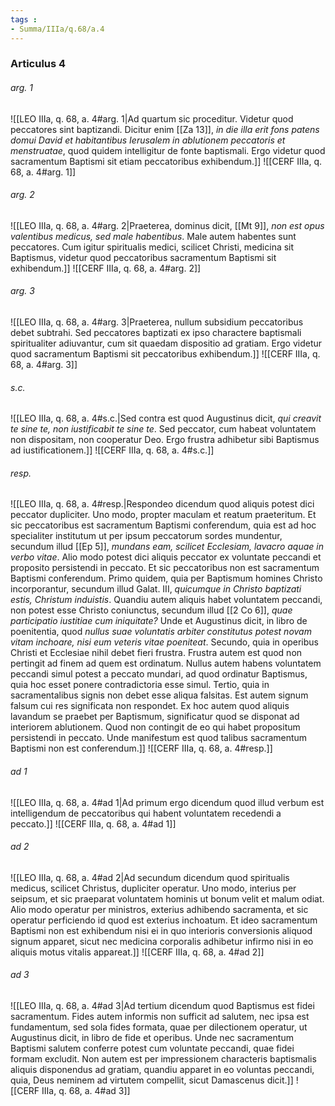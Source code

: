 ```yaml
---
tags : 
- Summa/IIIa/q.68/a.4
---
```


### Articulus 4

###### arg. 1
![[LEO IIIa, q. 68, a. 4#arg. 1|Ad quartum sic proceditur. Videtur quod peccatores sint baptizandi. Dicitur enim [[Za 13]], *in die illa erit fons patens domui David et habitantibus Ierusalem in ablutionem peccatoris et menstruatae*, quod quidem intelligitur de fonte baptismali. Ergo videtur quod sacramentum Baptismi sit etiam peccatoribus exhibendum.]]
![[CERF IIIa, q. 68, a. 4#arg. 1]]

###### arg. 2
![[LEO IIIa, q. 68, a. 4#arg. 2|Praeterea, dominus dicit, [[Mt 9]], *non est opus valentibus medicus, sed male habentibus*. Male autem habentes sunt peccatores. Cum igitur spiritualis medici, scilicet Christi, medicina sit Baptismus, videtur quod peccatoribus sacramentum Baptismi sit exhibendum.]]
![[CERF IIIa, q. 68, a. 4#arg. 2]]

###### arg. 3
![[LEO IIIa, q. 68, a. 4#arg. 3|Praeterea, nullum subsidium peccatoribus debet subtrahi. Sed peccatores baptizati ex ipso charactere baptismali spiritualiter adiuvantur, cum sit quaedam dispositio ad gratiam. Ergo videtur quod sacramentum Baptismi sit peccatoribus exhibendum.]]
![[CERF IIIa, q. 68, a. 4#arg. 3]]

###### s.c.
![[LEO IIIa, q. 68, a. 4#s.c.|Sed contra est quod Augustinus dicit, *qui creavit te sine te, non iustificabit te sine te*. Sed peccator, cum habeat voluntatem non dispositam, non cooperatur Deo. Ergo frustra adhibetur sibi Baptismus ad iustificationem.]]
![[CERF IIIa, q. 68, a. 4#s.c.]]

###### resp.
![[LEO IIIa, q. 68, a. 4#resp.|Respondeo dicendum quod aliquis potest dici peccator dupliciter. Uno modo, propter maculam et reatum praeteritum. Et sic peccatoribus est sacramentum Baptismi conferendum, quia est ad hoc specialiter institutum ut per ipsum peccatorum sordes mundentur, secundum illud [[Ep 5]], *mundans eam, scilicet Ecclesiam, lavacro aquae in verbo vitae*. Alio modo potest dici aliquis peccator ex voluntate peccandi et proposito persistendi in peccato. Et sic peccatoribus non est sacramentum Baptismi conferendum. Primo quidem, quia per Baptismum homines Christo incorporantur, secundum illud Galat. III, *quicumque in Christo baptizati estis, Christum induistis*. Quandiu autem aliquis habet voluntatem peccandi, non potest esse Christo coniunctus, secundum illud [[2 Co 6]], *quae participatio iustitiae cum iniquitate?* Unde et Augustinus dicit, in libro de poenitentia, quod *nullus suae voluntatis arbiter constitutus potest novam vitam inchoare, nisi eum veteris vitae poeniteat*. Secundo, quia in operibus Christi et Ecclesiae nihil debet fieri frustra. Frustra autem est quod non pertingit ad finem ad quem est ordinatum. Nullus autem habens voluntatem peccandi simul potest a peccato mundari, ad quod ordinatur Baptismus, quia hoc esset ponere contradictoria esse simul. Tertio, quia in sacramentalibus signis non debet esse aliqua falsitas. Est autem signum falsum cui res significata non respondet. Ex hoc autem quod aliquis lavandum se praebet per Baptismum, significatur quod se disponat ad interiorem ablutionem. Quod non contingit de eo qui habet propositum persistendi in peccato. Unde manifestum est quod talibus sacramentum Baptismi non est conferendum.]]
![[CERF IIIa, q. 68, a. 4#resp.]]

###### ad 1
![[LEO IIIa, q. 68, a. 4#ad 1|Ad primum ergo dicendum quod illud verbum est intelligendum de peccatoribus qui habent voluntatem recedendi a peccato.]]
![[CERF IIIa, q. 68, a. 4#ad 1]]

###### ad 2
![[LEO IIIa, q. 68, a. 4#ad 2|Ad secundum dicendum quod spiritualis medicus, scilicet Christus, dupliciter operatur. Uno modo, interius per seipsum, et sic praeparat voluntatem hominis ut bonum velit et malum odiat. Alio modo operatur per ministros, exterius adhibendo sacramenta, et sic operatur perficiendo id quod est exterius inchoatum. Et ideo sacramentum Baptismi non est exhibendum nisi ei in quo interioris conversionis aliquod signum apparet, sicut nec medicina corporalis adhibetur infirmo nisi in eo aliquis motus vitalis appareat.]]
![[CERF IIIa, q. 68, a. 4#ad 2]]

###### ad 3
![[LEO IIIa, q. 68, a. 4#ad 3|Ad tertium dicendum quod Baptismus est fidei sacramentum. Fides autem informis non sufficit ad salutem, nec ipsa est fundamentum, sed sola fides formata, quae per dilectionem operatur, ut Augustinus dicit, in libro de fide et operibus. Unde nec sacramentum Baptismi salutem conferre potest cum voluntate peccandi, quae fidei formam excludit. Non autem est per impressionem characteris baptismalis aliquis disponendus ad gratiam, quandiu apparet in eo voluntas peccandi, quia, Deus neminem ad virtutem compellit, sicut Damascenus dicit.]]
![[CERF IIIa, q. 68, a. 4#ad 3]]

